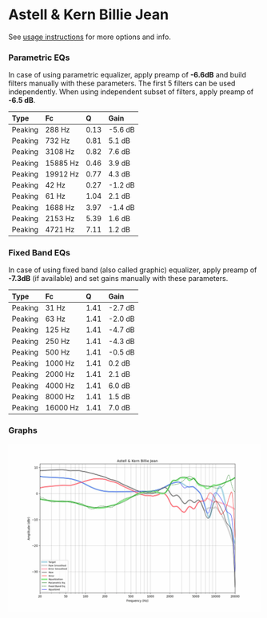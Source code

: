 # Astell & Kern Billie Jean
See [usage instructions](https://github.com/jaakkopasanen/AutoEq#usage) for more options and info.

### Parametric EQs
In case of using parametric equalizer, apply preamp of **-6.6dB** and build filters manually
with these parameters. The first 5 filters can be used independently.
When using independent subset of filters, apply preamp of **-6.5 dB**.

| Type    | Fc       |    Q | Gain    |
|:--------|:---------|:-----|:--------|
| Peaking | 288 Hz   | 0.13 | -5.6 dB |
| Peaking | 732 Hz   | 0.81 | 5.1 dB  |
| Peaking | 3108 Hz  | 0.82 | 7.6 dB  |
| Peaking | 15885 Hz | 0.46 | 3.9 dB  |
| Peaking | 19912 Hz | 0.77 | 4.3 dB  |
| Peaking | 42 Hz    | 0.27 | -1.2 dB |
| Peaking | 61 Hz    | 1.04 | 2.1 dB  |
| Peaking | 1688 Hz  | 3.97 | -1.4 dB |
| Peaking | 2153 Hz  | 5.39 | 1.6 dB  |
| Peaking | 4721 Hz  | 7.11 | 1.2 dB  |

### Fixed Band EQs
In case of using fixed band (also called graphic) equalizer, apply preamp of **-7.3dB**
(if available) and set gains manually with these parameters.

| Type    | Fc       |    Q | Gain    |
|:--------|:---------|:-----|:--------|
| Peaking | 31 Hz    | 1.41 | -2.7 dB |
| Peaking | 63 Hz    | 1.41 | -2.0 dB |
| Peaking | 125 Hz   | 1.41 | -4.7 dB |
| Peaking | 250 Hz   | 1.41 | -4.3 dB |
| Peaking | 500 Hz   | 1.41 | -0.5 dB |
| Peaking | 1000 Hz  | 1.41 | 0.2 dB  |
| Peaking | 2000 Hz  | 1.41 | 2.1 dB  |
| Peaking | 4000 Hz  | 1.41 | 6.0 dB  |
| Peaking | 8000 Hz  | 1.41 | 1.5 dB  |
| Peaking | 16000 Hz | 1.41 | 7.0 dB  |

### Graphs
![](./Astell%20&%20Kern%20Billie%20Jean.png)